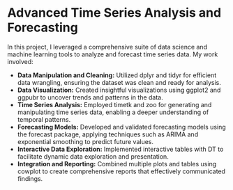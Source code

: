 # Advanced Time Series Analysis and Forecasting

In this project, I leveraged a comprehensive suite of data science and machine learning tools to analyze and forecast time series data.
My work involved:

+	**Data Manipulation and Cleaning:** Utilized dplyr and tidyr for efficient data wrangling, ensuring the dataset was clean and ready for analysis.
+	**Data Visualization:** Created insightful visualizations using ggplot2 and ggpubr to uncover trends and patterns in the data.
+	**Time Series Analysis:** Employed timetk and zoo for generating and manipulating time series data, enabling a deeper understanding of temporal patterns.
+	**Forecasting Models:** Developed and validated forecasting models using the forecast package, applying techniques such as ARIMA and exponential smoothing to predict future values.
+	**Interactive Data Exploration:** Implemented interactive tables with DT to facilitate dynamic data exploration and presentation.
+	**Integration and Reporting:** Combined multiple plots and tables using cowplot to create comprehensive reports that effectively communicated findings.
